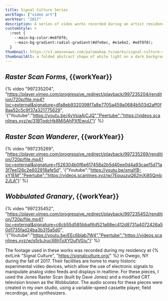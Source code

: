 ```yaml
---
title: Signal Culture Series
workTags: ["video art"]
workYear: "2017"
description: A series of video works recorded during an artist residency
customStyle: >
  :root {
    --main-bg-color:#e8f0f0;
    --main-bg-gradient:radial-gradient(#dfe8ec, #e1e6e2, #edf8f8);
  }
thumbnail: https://s3.amazonaws.com/palomakop.tv/works/signal-culture-series/raster_scan_forms_poster.jpg
thumbnailAlt: a folded abstract shape of white light on a dark background
---
```


<h2 id="raster-scan-forms"><i>Raster Scan Forms</i>, {{workYear}}</h2>

{% video "997235204", "https://player.vimeo.com/progressive_redirect/playback/997235204/rendition/720p/file.mp4?loc=external&signature=dfa8eb9320398f7a8e7705a459a0684b503d2aff0f8aa52c5c9f37a321775629", '{"Youtube":"https://youtu.be/4yVsiaAiCJQ","Peertube":"https://videos.scanlines.xyz/w/31BTqdcHk8Mi5AhPXfEwuU"}' %}

<h2 id="raster-scan-wanderer"><i>Raster Scan Wanderer</i>, {{workYear}}</h2>

{% video "997235269", "https://player.vimeo.com/progressive_redirect/playback/997235269/rendition/720p/file.mp4?loc=external&signature=f526304b0f6e617458a2b5d40ee0d4a93caef5d71a3f7ee126c2e602918afe5d", '{"Youtube":"https://youtu.be/xmaYB-xY1EM","Peertube":"https://videos.scanlines.xyz/w/7EpuuzuQ62mXi85Qmb2JLA"}' %}

<h2 id="wobbulated-granary"><i>Wobbulated Granary</i>, {{workYear}}</h2>

{% video "997235452", "https://player.vimeo.com/progressive_redirect/playback/997235452/rendition/720p/file.mp4?loc=external&signature=c6cb55d585bbaf6d521a68ec412d8731a4072426a50d1735fad24ba3b315a5d0", '{"Youtube":"https://youtu.be/EEc6blab7W4","Peertube":"https://videos.scanlines.xyz/w/q5rbJrucX6hToXYDufVGiu"}' %}

The footage used in these works was recorded during my residency at {% extLink "Signal Culture", "https://signalculture.org/" %} in Owego, NY during the fall of 2017. Their facilities are home to many historic experimental video devices, which allow the use of electronic signals to manipulate analog video feeds and displays in realtime. For these pieces, I used the Jones Raster Scan (built by Dave Jones) and a modified CRT television known as the Wobbulator. The audio scores for these pieces were created in my own studio, using a variable-speed cassette player, field recordings, and synthesizers.
